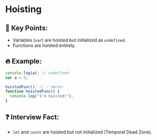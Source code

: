 # Hoisting

## 📝 Key Points:
- Variables (`var`) are hoisted but initialized as `undefined`.
- Functions are hoisted entirely.

## 🔥 Example:
```js
console.log(a); // undefined
var a = 5;

hoistedFunc(); // ✅ Works
function hoistedFunc() {
  console.log("I'm hoisted!");
}
```

## ❓ Interview Fact:
- `let` and `const` are hoisted but not initialized (Temporal Dead Zone).
